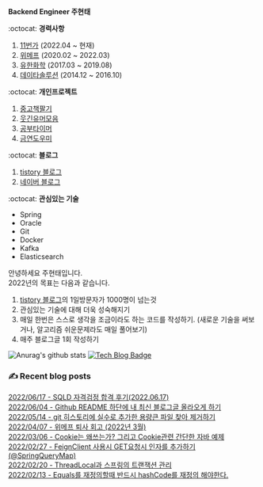 
**Backend Engineer 주현태**

:octocat: **경력사항**

1. [11번가](https://11st.co.kr/) (2022.04 ~ 현재)  
2. [위메프](http://www.wemakeprice.com) (2020.02 ~ 2022.03)  
3. [유한화학](http://www.yuhanchem.co.kr) (2017.03 ~ 2019.08)  
4. [데이타솔루션](http://www.datasolution.kr/) (2014.12 ~ 2016.10)    

:octocat: **개인프로젝트**

1. [중고책팔기](https://play.google.com/store/apps/details?id=com.copocalypse.bookseller)
2. [웃긴유머모음](https://play.google.com/store/apps/details?id=com.copocalypse.humorcrCrawlingWeb)
3. [공부타이머](https://play.google.com/store/apps/details?id=com.tistory.mythinkwrite.studytimer)
4. [금연도우미](https://play.google.com/store/apps/details?id=com.tistory.honeyinfo7.stopsmoking)

:octocat: **블로그**
1. [tistory 블로그](https://honeyinfo7.tistory.com/)
2. [네이버 블로그](https://blog.naver.com/jabel123)

:octocat: **관심있는 기술**
- Spring
- Oracle
- Git
- Docker
- Kafka
- Elasticsearch

안녕하세요 주현태입니다.   
2022년의 목표는 다음과 같습니다.
1. [tistory 블로그](https://honeyinfo7.tistory.com/)의 1일방문자가 1000명이 넘는것
2. 관심있는 기술에 대해 더욱 성숙해지기
3. 매일 한번은 스스로 생각을 조금이라도 하는 코드를 작성하기. (새로운 기술을 써보거나, 알고리즘 쉬운문제라도 매일 풀어보기)
4. 매주 블로그글 1회 작성하기

![Anurag's github stats](https://github-readme-stats.vercel.app/api?username=jabel123&show_icons=true&theme=radical)
[![Tech Blog Badge](http://img.shields.io/badge/-Tech%20blog-black?style=flat-square&logo=github&link=https://honeyinfo7.tistory.com/)](https://honeyinfo7.tistory.com/)  


### ✍ Recent blog posts 
[2022/06/17 - SQLD 자격검정 합격 후기(2022.06.17)](https://honeyinfo7.tistory.com/329) <br/>
[2022/06/04 - Github README 하단에 내 최신 블로그글 올라오게 하기](https://honeyinfo7.tistory.com/328) <br/>
[2022/05/14 - git 히스토리에 실수로 추가한 용량큰 파일 찾아 제거하기](https://honeyinfo7.tistory.com/327) <br/>
[2022/04/07 - 위메프 퇴사 회고 (2022년 3월)](https://honeyinfo7.tistory.com/326) <br/>
[2022/03/06 - Cookie는 왜쓰는가? 그리고 Cookie관련 간단한 자바 예제](https://honeyinfo7.tistory.com/325) <br/>
[2022/02/27 - FeignClient 사용시 GET요청시 인자를 추가하기 (@SpringQueryMap)](https://honeyinfo7.tistory.com/324) <br/>
[2022/02/20 - ThreadLocal과 스프링의 트랜잭션 관리](https://honeyinfo7.tistory.com/323) <br/>
[2022/02/13 - Equals를 재정의할때 반드시 hashCode를 재정의 해야한다.](https://honeyinfo7.tistory.com/322) <br/>
